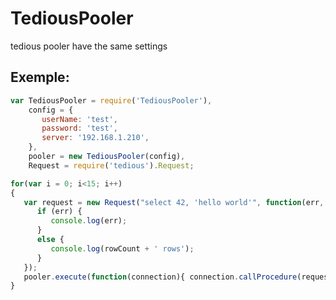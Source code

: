 TediousPooler
=============
tedious pooler have the same settings 

Exemple:
----
```javascript
var TediousPooler = require('TediousPooler'),
    config = {
       userName: 'test',
       password: 'test',
       server: '192.168.1.210',
    },
    pooler = new TediousPooler(config),
    Request = require('tedious').Request;

for(var i = 0; i<15; i++)
{
   var request = new Request("select 42, 'hello world'", function(err, rowCount) {
      if (err) {
         console.log(err);
      } 
      else {
         console.log(rowCount + ' rows');
      }
   });
   pooler.execute(function(connection){ connection.callProcedure(request);});
}
```
